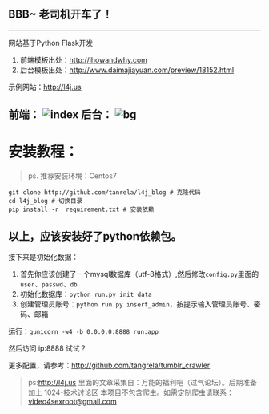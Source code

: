 ## BBB~ 老司机开车了！
------
网站基于Python Flask开发
1. 前端模板出处：http://ihowandwhy.com
2. 后台模板出处：http://www.daimajiayuan.com/preview/18152.html

示例网站：http://l4j.us

前端：
![index](http://ww1.sinaimg.cn/large/67016dd8gy1fj7izc343pj20md0nbwgd.jpg)
后台：
![bg](http://ww1.sinaimg.cn/large/67016dd8gy1fj7izc6gqaj21h80m6n08.jpg)
---

# 安装教程：
> ps. 推荐安装环境：Centos7
```
git clone http://github.com/tanrela/l4j_blog # 克隆代码
cd l4j_blog # 切换目录
pip install -r  requirement.txt # 安装依赖
```
## 以上，应该安装好了python依赖包。

接下来是初始化数据：
1. 首先你应该创建了一个mysql数据库（utf-8格式）,然后修改`config.py`里面的`user`、`passwd`、`db`
2. 初始化数据库：`python run.py init_data`
3. 创建管理员账号：`python run.py insert_admin`，按提示输入管理员账号、密码、邮箱

运行：`gunicorn -w4 -b 0.0.0.0:8888 run:app`

然后访问 ip:8888 试试？

更多配置，请参考：http://github.com/tangrela/tumblr_crawler

> ps:http://l4j.us 里面的文章采集自：万能的福利吧（过气论坛）。后期准备加上 1024-技术讨论区
> 本项目不包含爬虫。如需定制爬虫请联系：video4sexroot@gmail.com

